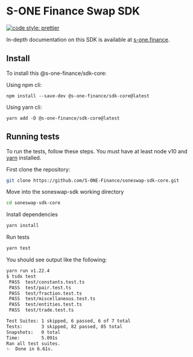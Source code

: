 # S-ONE Finance Swap SDK

[![code style: prettier](https://img.shields.io/badge/code_style-prettier-ff69b4.svg?style=flat-square)](https://github.com/prettier/prettier)
<!-- [![Actions Status](https://github.com/S-ONE-Finance/soneswap-sdk/workflows/CI/badge.svg)](https://github.com/Uniswap/soneswap-sdk) -->
<!-- [![npm version](https://img.shields.io/npm/v/@soneswap/sdk/latest.svg)](https://www.npmjs.com/package/@soneswap/sdk/v/latest) -->
<!-- [![npm bundle size (scoped version)](https://img.shields.io/bundlephobia/minzip/@soneswap/sdk/latest.svg)](https://bundlephobia.com/result?p=@soneswap/sdk@latest) -->

In-depth documentation on this SDK is available at [s-one.finance](http://docs.s-one.finance/).

## Install

To install this @s-one-finance/sdk-core:

Using npm cli:

```
npm install --save-dev @s-one-finance/sdk-core@latest
```

Using yarn cli:

```
yarn add -D @s-one-finance/sdk-core@latest
```

## Running tests

To run the tests, follow these steps. You must have at least node v10 and [yarn](https://yarnpkg.com/) installed.

First clone the repository:

```sh
git clone https://github.com/S-ONE-Finance/soneswap-sdk-core.git
```

Move into the soneswap-sdk working directory

```sh
cd soneswap-sdk-core
```

Install dependencies

```sh
yarn install
```

Run tests

```sh
yarn test
```

You should see output like the following:

```sh
yarn run v1.22.4
$ tsdx test
 PASS  test/constants.test.ts
 PASS  test/pair.test.ts
 PASS  test/fraction.test.ts
 PASS  test/miscellaneous.test.ts
 PASS  test/entities.test.ts
 PASS  test/trade.test.ts

Test Suites: 1 skipped, 6 passed, 6 of 7 total
Tests:       3 skipped, 82 passed, 85 total
Snapshots:   0 total
Time:        5.091s
Ran all test suites.
✨  Done in 6.61s.
```
